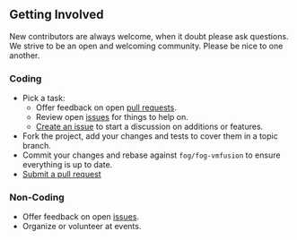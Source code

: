 ## Getting Involved

New contributors are always welcome, when it doubt please ask questions. We strive to be an open and welcoming community. Please be nice to one another.

### Coding

* Pick a task:
  * Offer feedback on open [pull requests](https://github.com/fog/fog-vmfusion/pulls).
  * Review open [issues](https://github.com/fog/fog-vmfusion/issues) for things to help on.
  * [Create an issue](https://github.com/fog/fog-vmfusion/issues/new) to start a discussion on additions or features.
* Fork the project, add your changes and tests to cover them in a topic branch.
* Commit your changes and rebase against `fog/fog-vmfusion` to ensure everything is up to date.
* [Submit a pull request](https://github.com/fog/fog-vmfusion/compare/)

### Non-Coding

* Offer feedback on open [issues](https://github.com/fog/fog-vmfusion/issues).
* Organize or volunteer at events.